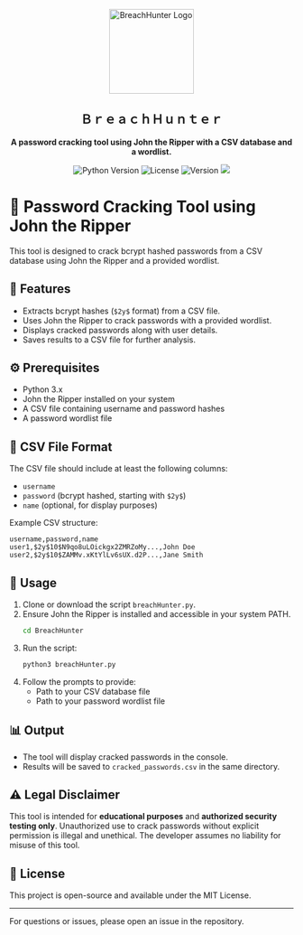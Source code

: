 <p align="center">
  <img src="https://i.ibb.co/jZV4phsq/Breach-Hunter.png" alt="BreachHunter Logo" width="150">
</p>

<h2 align="center">ＢｒｅａｃｈＨｕｎｔｅｒ</h2>

<p align="center">
  <b>A password cracking tool using John the Ripper with a CSV database and a wordlist.</b>
</p>

<p align="center">
  <img src="https://img.shields.io/badge/Python-3.8%2B-blue" alt="Python Version">
  <img src="https://img.shields.io/badge/License-MIT-green" alt="License">
  <img src="https://img.shields.io/badge/Version-1.0.0-red" alt="Version">
  <img src="https://img.shields.io/github/issues-closed/xtawb/BreachHunter">
</p>

# 🔐 Password Cracking Tool using John the Ripper

This tool is designed to crack bcrypt hashed passwords from a CSV database using John the Ripper and a provided wordlist.

## 📝 Features
- Extracts bcrypt hashes (`$2y$` format) from a CSV file.
- Uses John the Ripper to crack passwords with a provided wordlist.
- Displays cracked passwords along with user details.
- Saves results to a CSV file for further analysis.

## ⚙️ Prerequisites
- Python 3.x
- John the Ripper installed on your system
- A CSV file containing username and password hashes
- A password wordlist file

## 📂 CSV File Format
The CSV file should include at least the following columns:
- `username`
- `password` (bcrypt hashed, starting with `$2y$`)
- `name` (optional, for display purposes)

Example CSV structure:
```csv
username,password,name
user1,$2y$10$N9qo8uLOickgx2ZMRZoMy...,John Doe
user2,$2y$10$ZAMMv.xKtYlLv6sUX.d2P...,Jane Smith
```

## 🚀 Usage
1. Clone or download the script `breachHunter.py`.
2. Ensure John the Ripper is installed and accessible in your system PATH.
   ```bash
   cd BreachHunter
   ```
3. Run the script:
   ```bash
   python3 breachHunter.py
   ```
4. Follow the prompts to provide:
   - Path to your CSV database file
   - Path to your password wordlist file

## 📊 Output
- The tool will display cracked passwords in the console.
- Results will be saved to `cracked_passwords.csv` in the same directory.

## ⚠️ Legal Disclaimer
This tool is intended for **educational purposes** and **authorized security testing only**. Unauthorized use to crack passwords without explicit permission is illegal and unethical. The developer assumes no liability for misuse of this tool.

## 📄 License
This project is open-source and available under the MIT License.

---

For questions or issues, please open an issue in the repository.
